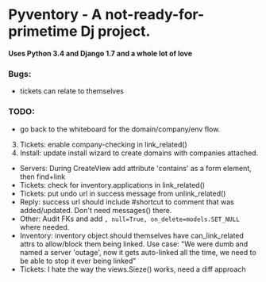 Pyventory - A not-ready-for-primetime Dj project.
=============================================================
**Uses Python 3.4 and Django 1.7 and a whole lot of love**

### Bugs:
* tickets can relate to themselves

### TODO:
* go back to the whiteboard for the domain/company/env flow.
3. Tickets: enable company-checking in link_related()
4. Install: update install wizard to create domains with companies attached.
* Servers: During CreateView add attribute 'contains' as a form element, then find+link  
* Tickets: check for inventory.applications in link_related()
* Tickets: put undo url in success message from unlink_related()
* Reply: success url should include #shortcut to comment that was added/updated. Don't need messages() there.
* Other: Audit FKs and add `, null=True, on_delete=models.SET_NULL` where needed.
* Inventory: inventory object should themselves have can_link_related attrs to allow/block them being linked. Use case:
"We were dumb and named a server 'outage', now it gets auto-linked all the time, we need to be able to stop it ever
 being linked"
* Tickets: I hate the way the views.Sieze() works, need a diff approach
